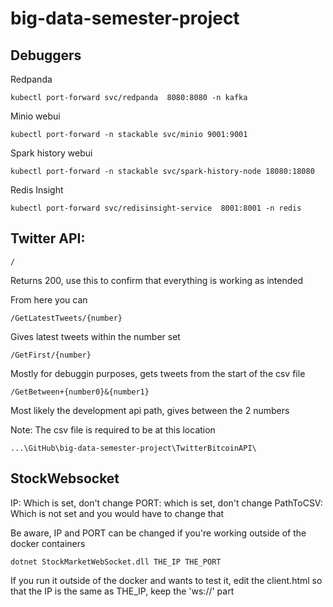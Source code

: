 # big-data-semester-project

## Debuggers

Redpanda

```
kubectl port-forward svc/redpanda  8080:8080 -n kafka
```

Minio webui

```
kubectl port-forward -n stackable svc/minio 9001:9001
```

Spark history webui

```
kubectl port-forward -n stackable svc/spark-history-node 18080:18080
```

Redis Insight

```
kubectl port-forward svc/redisinsight-service  8001:8001 -n redis
```

## Twitter API:

```
/
```

Returns 200, use this to confirm that everything is working as intended

From here you can

```
/GetLatestTweets/{number}
```

Gives latest tweets within the number set

```
/GetFirst/{number}
```

Mostly for debuggin purposes, gets tweets from the start of the csv file

```
/GetBetween+{number0}&{number1}
```

Most likely the development api path, gives between the 2 numbers

Note: The csv file is required to be at this location

```
...\GitHub\big-data-semester-project\TwitterBitcoinAPI\
```

## StockWebsocket

IP: Which is set, don't change
PORT: which is set, don't change
PathToCSV: Which is not set and you would have to change that

Be aware, IP and PORT can be changed if you're working outside of the docker containers

```
dotnet StockMarketWebSocket.dll THE_IP THE_PORT
```

If you run it outside of the docker and wants to test it, edit the client.html so that the IP is the same as THE_IP, keep the 'ws://' part
